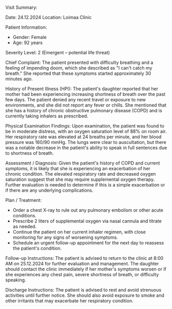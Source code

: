 Visit Summary:

Date: 24.12.2024
Location: Loimaa Clinic

Patient Information:
- Gender: Female
- Age: 92 years

Severity Level: 2 (Emergent – potential life threat)

Chief Complaint:
The patient presented with difficulty breathing and a feeling of impending doom, which she described as "I can't catch my breath." She reported that these symptoms started approximately 30 minutes ago.

History of Present Illness (HPI):
The patient's daughter reported that her mother had been experiencing increasing shortness of breath over the past few days. The patient denied any recent travel or exposure to new environments, and she did not report any fever or chills. She mentioned that she has a history of chronic obstructive pulmonary disease (COPD) and is currently taking inhalers as prescribed.

Physical Examination Findings:
Upon examination, the patient was found to be in moderate distress, with an oxygen saturation level of 88% on room air. Her respiratory rate was elevated at 24 breaths per minute, and her blood pressure was 160/90 mmHg. The lungs were clear to auscultation, but there was a notable decrease in the patient's ability to speak in full sentences due to shortness of breath.

Assessment / Diagnosis:
Given the patient's history of COPD and current symptoms, it is likely that she is experiencing an exacerbation of her chronic condition. The elevated respiratory rate and decreased oxygen saturation suggest that she may require supplemental oxygen therapy. Further evaluation is needed to determine if this is a simple exacerbation or if there are any underlying complications.

Plan / Treatment:
- Order a chest X-ray to rule out any pulmonary embolism or other acute conditions.
- Prescribe 2 liters of supplemental oxygen via nasal cannula and titrate as needed.
- Continue the patient on her current inhaler regimen, with close monitoring for any signs of worsening symptoms.
- Schedule an urgent follow-up appointment for the next day to reassess the patient's condition.

Follow-up Instructions:
The patient is advised to return to the clinic at 8:00 AM on 25.12.2024 for further evaluation and management. The daughter should contact the clinic immediately if her mother's symptoms worsen or if she experiences any chest pain, severe shortness of breath, or difficulty speaking.

Discharge Instructions:
The patient is advised to rest and avoid strenuous activities until further notice. She should also avoid exposure to smoke and other irritants that may exacerbate her respiratory condition.